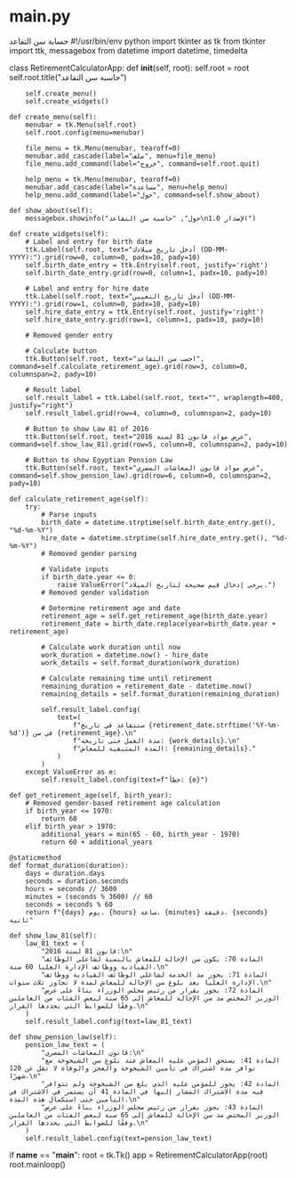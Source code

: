 # main.py
حسابة سن التقاعد
#!/usr/bin/env python
import tkinter as tk
from tkinter import ttk, messagebox
from datetime import datetime, timedelta

class RetirementCalculatorApp:
    def __init__(self, root):
        self.root = root
        self.root.title("حاسبة سن التقاعد")
        
        self.create_menu()
        self.create_widgets()

    def create_menu(self):
        menubar = tk.Menu(self.root)
        self.root.config(menu=menubar)

        file_menu = tk.Menu(menubar, tearoff=0)
        menubar.add_cascade(label="ملف", menu=file_menu)
        file_menu.add_command(label="خروج", command=self.root.quit)

        help_menu = tk.Menu(menubar, tearoff=0)
        menubar.add_cascade(label="مساعدة", menu=help_menu)
        help_menu.add_command(label="حول", command=self.show_about)

    def show_about(self):
        messagebox.showinfo("حول", "حاسبة سن التقاعد\nالإصدار 1.0")

    def create_widgets(self):
        # Label and entry for birth date
        ttk.Label(self.root, text="أدخل تاريخ ميلادك (DD-MM-YYYY):").grid(row=0, column=0, padx=10, pady=10)
        self.birth_date_entry = ttk.Entry(self.root, justify='right')
        self.birth_date_entry.grid(row=0, column=1, padx=10, pady=10)

        # Label and entry for hire date
        ttk.Label(self.root, text="أدخل تاريخ التعيين (DD-MM-YYYY):").grid(row=1, column=0, padx=10, pady=10)
        self.hire_date_entry = ttk.Entry(self.root, justify='right')
        self.hire_date_entry.grid(row=1, column=1, padx=10, pady=10)

        # Removed gender entry

        # Calculate button
        ttk.Button(self.root, text="احسب سن التقاعد", command=self.calculate_retirement_age).grid(row=3, column=0, columnspan=2, pady=10)

        # Result label
        self.result_label = ttk.Label(self.root, text="", wraplength=400, justify="right")
        self.result_label.grid(row=4, column=0, columnspan=2, pady=10)

        # Button to show Law 81 of 2016
        ttk.Button(self.root, text="عرض مواد قانون 81 لسنة 2016", command=self.show_law_81).grid(row=5, column=0, columnspan=2, pady=10)

        # Button to show Egyptian Pension Law
        ttk.Button(self.root, text="عرض مواد قانون المعاشات المصري", command=self.show_pension_law).grid(row=6, column=0, columnspan=2, pady=10)

    def calculate_retirement_age(self):
        try:
            # Parse inputs
            birth_date = datetime.strptime(self.birth_date_entry.get(), "%d-%m-%Y")
            hire_date = datetime.strptime(self.hire_date_entry.get(), "%d-%m-%Y")
            # Removed gender parsing

            # Validate inputs
            if birth_date.year <= 0:
                raise ValueError("يرجى إدخال قيم صحيحة لتاريخ الميلاد.")
            # Removed gender validation

            # Determine retirement age and date
            retirement_age = self.get_retirement_age(birth_date.year)
            retirement_date = birth_date.replace(year=birth_date.year + retirement_age)

            # Calculate work duration until now
            work_duration = datetime.now() - hire_date
            work_details = self.format_duration(work_duration)

            # Calculate remaining time until retirement
            remaining_duration = retirement_date - datetime.now()
            remaining_details = self.format_duration(remaining_duration)

            self.result_label.config(
                text=(
                    f"ستتقاعد في تاريخ {retirement_date.strftime('%Y-%m-%d')} في سن {retirement_age}.\n"
                    f"مدة العمل حتى تاريخه: {work_details}.\n"
                    f"المدة المتبقية للمعاش: {remaining_details}."
                )
            )
        except ValueError as e:
            self.result_label.config(text=f"خطأ: {e}")

    def get_retirement_age(self, birth_year):
        # Removed gender-based retirement age calculation
        if birth_year <= 1970:
            return 60
        elif birth_year > 1970:
            additional_years = min(65 - 60, birth_year - 1970)
            return 60 + additional_years

    @staticmethod
    def format_duration(duration):
        days = duration.days
        seconds = duration.seconds
        hours = seconds // 3600
        minutes = (seconds % 3600) // 60
        seconds = seconds % 60
        return f"{days} يوم، {hours} ساعة، {minutes} دقيقة، {seconds} ثانية"

    def show_law_81(self):
        law_81_text = (
            "قانون 81 لسنة 2016:\n"
            "المادة 70: يكون سن الإحالة للمعاش بالنسبة لشاغلي الوظائف القيادية ووظائف الإدارة العليا 60 سنة.\n"
            "المادة 71: يجوز مد الخدمة لشاغلي الوظائف القيادية ووظائف الإدارة العليا بعد بلوغ سن الإحالة للمعاش لمدة لا تجاوز ثلاث سنوات.\n"
            "المادة 72: يجوز بقرار من رئيس مجلس الوزراء بناءً على عرض الوزير المختص مد سن الإحالة للمعاش إلى 65 سنة لبعض الفئات من العاملين وفقًا للضوابط التي يحددها القرار.\n"
        )
        self.result_label.config(text=law_81_text)

    def show_pension_law(self):
        pension_law_text = (
            "قانون المعاشات المصري:\n"
            "المادة 41: يستحق المؤمن عليه المعاش عند بلوغ سن الشيخوخة مع توافر مدة اشتراك في تأمين الشيخوخة والعجز والوفاة لا تقل عن 120 شهرًا.\n"
            "المادة 42: يجوز للمؤمن عليه الذي بلغ سن الشيخوخة ولم تتوافر فيه مدة الاشتراك المشار إليها في المادة 41 أن يستمر في الاشتراك في التأمين حتى استكمال هذه المدة.\n"
            "المادة 43: يجوز بقرار من رئيس مجلس الوزراء بناءً على عرض الوزير المختص مد سن الإحالة للمعاش إلى 65 سنة لبعض الفئات من العاملين وفقًا للضوابط التي يحددها القرار.\n"
        )
        self.result_label.config(text=pension_law_text)

if __name__ == "__main__":
    root = tk.Tk()
    app = RetirementCalculatorApp(root)
    root.mainloop()
